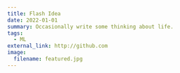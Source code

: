 ```yaml
---
title: Flash Idea
date: 2022-01-01
summary: O﻿ccasionally write some thinking about life.
tags:
  - ML
external_link: http://github.com
image:
  filename: featured.jpg
---
```

